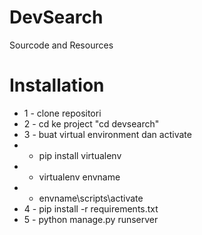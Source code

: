 # DevSearch

Sourcode and Resources

# Installation

- 1 - clone repositori
- 2 - cd ke project "cd devsearch"
- 3 - buat virtual environment dan activate
- - pip install virtualenv
- - virtualenv envname
- - envname\scripts\activate
- 4 - pip install -r requirements.txt
- 5 - python manage.py runserver
